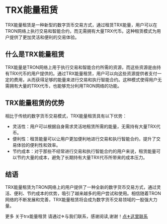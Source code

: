 # TRX能量租赁

TRX能量租赁是一种新型的数字货币交易方式，通过租赁TRX能量，用户可以在TRON网络上执行交易和智能合约，而无需拥有大量TRX代币。这种租赁模式为用户提供了更加灵活和便利的交易体验。

## 什么是TRX能量租赁

TRX能量是TRON网络上用于执行交易和智能合约所需的资源，而这些资源是由持有TRX代币的用户提供的。通过TRX能量租赁，用户可以向这些资源提供者支付一定的费用，从而获得足够的能量来进行交易和执行智能合约。这种模式使得用户无需拥有大量的TRX代币，也能够充分利用TRON网络的功能。

## TRX能量租赁的优势

相比于传统的数字货币交易模式，TRX能量租赁具有以下优势：

- 灵活性：用户可以根据自身需求灵活地租赁所需的能量，无需持有大量TRX代币。
- 便利性：租赁能量可以让用户更加便利地进行交易和执行智能合约，提升了交易体验的便利性和效率。
- 节约成本：对于那些不经常进行交易和执行智能合约的用户来说，租赁能量可以节约大量的成本，避免了长期持有大量TRX代币所带来的成本压力。

## 结语

TRX能量租赁为TRON网络上的用户提供了一种全新的数字货币交易方式，通过灵活、便利、节约成本的优势，吸引了越来越多的用户尝试和使用。相信随着TRON网络的不断发展和完善，TRX能量租赁将会成为数字货币交易领域的一股强大力量。

更多 关于trx能量租赁 请通过✈与我们联系，感谢阅读,谢谢！[点✈这里联系](https://abc.k02.cc)